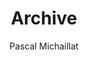 ---
title: "Archive"
lastmod: 2024-02-27
author: "Pascal Michaillat"
description: "Pascal Michaillat's research papers, course material, and design projects listed in reverse chronological order."
layout: "archives"
---